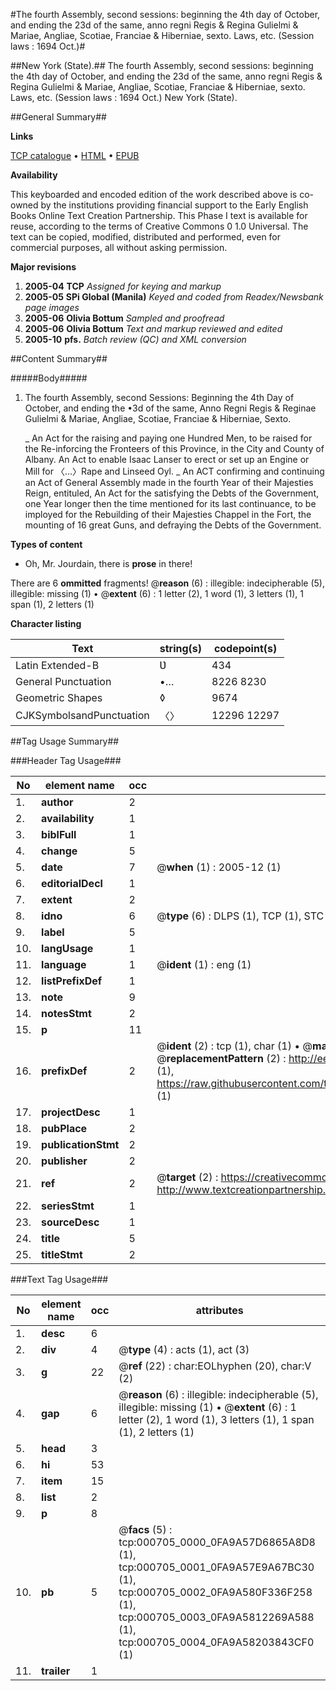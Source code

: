 #The fourth Assembly, second sessions: beginning the 4th day of October, and ending the 23d of the same, anno regni Regis & Regina Gulielmi & Mariae, Angliae, Scotiae, Franciae & Hiberniae, sexto. Laws, etc. (Session laws : 1694 Oct.)#

##New York (State).##
The fourth Assembly, second sessions: beginning the 4th day of October, and ending the 23d of the same, anno regni Regis & Regina Gulielmi & Mariae, Angliae, Scotiae, Franciae & Hiberniae, sexto.
Laws, etc. (Session laws : 1694 Oct.)
New York (State).

##General Summary##

**Links**

[TCP catalogue](http://www.ota.ox.ac.uk/tcp/)  • 
[HTML](http://tei.it.ox.ac.uk/tcp/Texts-HTML/free/N00/N00575.html)  • 
[EPUB](http://tei.it.ox.ac.uk/tcp/Texts-EPUB/free/N00/N00575.epub)

**Availability**

This keyboarded and encoded edition of the
	       work described above is co-owned by the institutions
	       providing financial support to the Early English Books
	       Online Text Creation Partnership. This Phase I text is
	       available for reuse, according to the terms of Creative
	       Commons 0 1.0 Universal. The text can be copied,
	       modified, distributed and performed, even for
	       commercial purposes, all without asking permission.

**Major revisions**

1. __2005-04__ __TCP__ *Assigned for keying and markup*
1. __2005-05__ __SPi Global (Manila)__ *Keyed and coded from Readex/Newsbank page images*
1. __2005-06__ __Olivia Bottum__ *Sampled and proofread*
1. __2005-06__ __Olivia Bottum__ *Text and markup reviewed and edited*
1. __2005-10__ __pfs.__ *Batch review (QC) and XML conversion*

##Content Summary##

#####Body#####

1. The fourth Assembly, second Sessions: Beginning the 4th Day of October, and ending the •3d of the same, Anno Regni Regis & Reginae Gulielmi & Mariae, Angliae, Scotiae, Franciae & Hiberniae, Sexto.

    _ An Act for the raising and paying one Hundred Men, to be raised for the Re-inforcing the Fronteers of this Province, in the City and County of Albany.
An Act to enable Isaac Lanser to erect or set up an Engine or Mill for 〈…〉Rape and Linseed Oyl.
    _ An ACT confirming and continuing an Act of General Assembly made in the fourth Year of their Majesties Reign, entituled, An Act for the satisfying the Debts of the Government, one Year longer then the time mentioned for its last continuance, to be imployed for the Rebuilding of their Majesties Chappel in the Fort, the mounting of 16 great Guns, and defraying the Debts of the Government.

**Types of content**

  * Oh, Mr. Jourdain, there is **prose** in there!

There are 6 **ommitted** fragments! 
 @__reason__ (6) : illegible: indecipherable (5), illegible: missing (1)  •  @__extent__ (6) : 1 letter (2), 1 word (1), 3 letters (1), 1 span (1), 2 letters (1)

**Character listing**


|Text|string(s)|codepoint(s)|
|---|---|---|
|Latin Extended-B|Ʋ|434|
|General Punctuation|•…|8226 8230|
|Geometric Shapes|◊|9674|
|CJKSymbolsandPunctuation|〈〉|12296 12297|

##Tag Usage Summary##

###Header Tag Usage###

|No|element name|occ|attributes|
|---|---|---|---|
|1.|__author__|2||
|2.|__availability__|1||
|3.|__biblFull__|1||
|4.|__change__|5||
|5.|__date__|7| @__when__ (1) : 2005-12 (1)|
|6.|__editorialDecl__|1||
|7.|__extent__|2||
|8.|__idno__|6| @__type__ (6) : DLPS (1), TCP (1), STC (1), NOTIS (1), IMAGE-SET (1), EVANS-CITATION (1)|
|9.|__label__|5||
|10.|__langUsage__|1||
|11.|__language__|1| @__ident__ (1) : eng (1)|
|12.|__listPrefixDef__|1||
|13.|__note__|9||
|14.|__notesStmt__|2||
|15.|__p__|11||
|16.|__prefixDef__|2| @__ident__ (2) : tcp (1), char (1)  •  @__matchPattern__ (2) : ([0-9\-]+):([0-9IVX]+) (1), (.+) (1)  •  @__replacementPattern__ (2) : http://eebo.chadwyck.com/downloadtiff?vid=$1&page=$2 (1), https://raw.githubusercontent.com/textcreationpartnership/Texts/master/tcpchars.xml#$1 (1)|
|17.|__projectDesc__|1||
|18.|__pubPlace__|2||
|19.|__publicationStmt__|2||
|20.|__publisher__|2||
|21.|__ref__|2| @__target__ (2) : https://creativecommons.org/publicdomain/zero/1.0/ (1), http://www.textcreationpartnership.org/docs/. (1)|
|22.|__seriesStmt__|1||
|23.|__sourceDesc__|1||
|24.|__title__|5||
|25.|__titleStmt__|2||


###Text Tag Usage###

|No|element name|occ|attributes|
|---|---|---|---|
|1.|__desc__|6||
|2.|__div__|4| @__type__ (4) : acts (1), act (3)|
|3.|__g__|22| @__ref__ (22) : char:EOLhyphen (20), char:V (2)|
|4.|__gap__|6| @__reason__ (6) : illegible: indecipherable (5), illegible: missing (1)  •  @__extent__ (6) : 1 letter (2), 1 word (1), 3 letters (1), 1 span (1), 2 letters (1)|
|5.|__head__|3||
|6.|__hi__|53||
|7.|__item__|15||
|8.|__list__|2||
|9.|__p__|8||
|10.|__pb__|5| @__facs__ (5) : tcp:000705_0000_0FA9A57D6865A8D8 (1), tcp:000705_0001_0FA9A57E9A67BC30 (1), tcp:000705_0002_0FA9A580F336F258 (1), tcp:000705_0003_0FA9A5812269A588 (1), tcp:000705_0004_0FA9A58203843CF0 (1)|
|11.|__trailer__|1||

